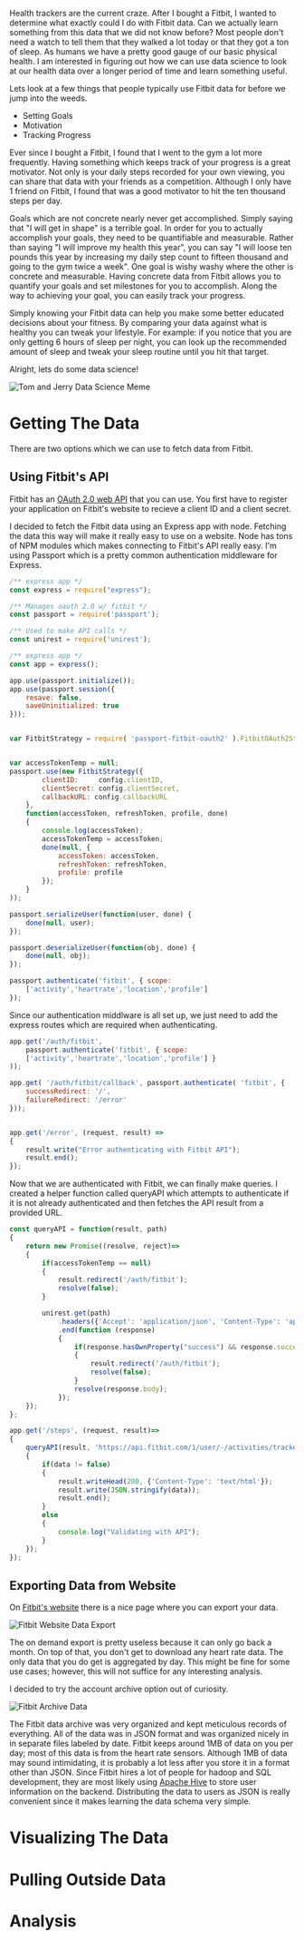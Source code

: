 Health trackers are the current craze. After I bought a Fitbit,  I
wanted to determine what exactly could I do with Fitbit data. Can we
actually learn something from this data that we did not know before?
Most people don't need a watch to tell them that they walked a lot
today or that they got a ton of sleep. As humans we have a pretty good
gauge of our basic physical health. I am interested in figuring out
how we can use data science to look at our health data over a longer
period of time and learn something useful.   

Lets look at a few things that people typically use Fitbit data for
before we jump into the weeds.    

- Setting Goals
- Motivation
- Tracking Progress

Ever since I bought a Fitbit, I found that I went to the gym a lot
more frequently. Having something which keeps track of your progress
is a great motivator. Not only is your daily steps recorded for your
own viewing, you can share that data with your friends as a
competition. Although I only have 1 friend on Fitbit, I found that was
a good motivator to hit the ten thousand steps per day.   

Goals which are not concrete nearly never get accomplished. Simply
saying that "I will get in shape" is a terrible goal. In order for you
to actually accomplish your goals, they need to be quantifiable and
measurable. Rather than saying "I will improve my health this year",
you can say "I will loose ten pounds this year by increasing my daily
step count to fifteen thousand and going to the gym twice a week". One
goal is wishy washy where the other is concrete and measurable. Having
concrete data from Fitbit allows you to  quantify your goals and set
milestones for you to accomplish. Along the way to achieving your
goal, you can easily track your progress.    

Simply knowing your Fitbit data can help you make some better educated
decisions about your fitness. By comparing your data against what is
healthy you can tweak your lifestyle. For example: if you notice that
you are only getting 6 hours of sleep per night, you can look up the
recommended amount of sleep and tweak your sleep routine until you hit
that target.    

Alright, lets do some data science!  

![Tom and Jerry Data Science Meme](media/fitbit/dataScience.jpg)

# Getting The Data

There are two options which we can use to fetch data from Fitbit. 


## Using Fitbit's API

Fitbit has an [OAuth 2.0 web
API](https://dev.fitbit.com/build/reference/web-api/) that you can
use. You first have to register your application on Fitbit's website
to recieve a client ID and a client secret. 

I decided to fetch the Fitbit data using an Express app with node.
Fetching the  data this way will make it really easy to use on a
website. Node has tons of NPM modules which makes connecting to
Fitbit's API really easy. I'm using Passport which is a pretty common
authentication middleware for Express.  


```javascript
/** express app */
const express = require("express");

/** Manages oauth 2.0 w/ fitbit */
const passport = require('passport');

/** Used to make API calls */
const unirest = require('unirest');

/** express app */
const app = express();

app.use(passport.initialize());
app.use(passport.session({
    resave: false,
    saveUninitialized: true
}));


var FitbitStrategy = require( 'passport-fitbit-oauth2' ).FitbitOAuth2Strategy;


var accessTokenTemp = null;
passport.use(new FitbitStrategy({
        clientID:     config.clientID,
        clientSecret: config.clientSecret,
        callbackURL: config.callbackURL
    },
    function(accessToken, refreshToken, profile, done)
    {
        console.log(accessToken);
        accessTokenTemp = accessToken;
        done(null, {
            accessToken: accessToken,
            refreshToken: refreshToken,
            profile: profile
        });
    }
));

passport.serializeUser(function(user, done) {
    done(null, user);
});

passport.deserializeUser(function(obj, done) {
    done(null, obj);
});

passport.authenticate('fitbit', { scope: 
    ['activity','heartrate','location','profile'] 
});
```

Since our authentication middlware is all set up, we just need to add
the express routes which are required when authenticating.  

```javascript
app.get('/auth/fitbit',
    passport.authenticate('fitbit', { scope: 
    ['activity','heartrate','location','profile'] }
));

app.get( '/auth/fitbit/callback', passport.authenticate( 'fitbit', {
    successRedirect: '/',
    failureRedirect: '/error'
}));


app.get('/error', (request, result) =>
{
    result.write("Error authenticating with Fitbit API");
    result.end();
});
```

Now that we are authenticated with Fitbit, we can finally make
queries.  I created a helper function called queryAPI which attempts
to authenticate if it is not already authenticated  and then fetches
the API result from a provided URL.  

```javascript
const queryAPI = function(result, path)
{
    return new Promise((resolve, reject)=>
    {
        if(accessTokenTemp == null)
        {
            result.redirect('/auth/fitbit');
            resolve(false);
        }

        unirest.get(path)
            .headers({'Accept': 'application/json', 'Content-Type': 'application/json', Authorization: "Bearer " +  accessTokenTemp})
            .end(function (response)
            {
                if(response.hasOwnProperty("success") && response.success == false)
                {
                    result.redirect('/auth/fitbit');
                    resolve(false);
                }
                resolve(response.body);
            });
    });
};

app.get('/steps', (request, result)=>
{
    queryAPI(result, 'https://api.fitbit.com/1/user/-/activities/tracker/steps/date/today/1m.json').then((data)=>
    {
        if(data != false)
        {
            result.writeHead(200, {'Content-Type': 'text/html'});
            result.write(JSON.stringify(data));
            result.end();
        }
        else
        {
            console.log("Validating with API");
        }
    });
});
```


## Exporting Data from Website

On [Fitbit's website](https://www.fitbit.com/settings/data/export)
there is a nice page where you can export your data. 

![Fitbit Website Data Export](media/fitbit/fitbitDataExport.png)

The on demand export is pretty useless because it can only go back a
month. On top of that, you don't get to download any heart rate data.
The only data that you do get is aggregated by day. This might be fine
for some use cases; however, this will not suffice for any interesting
analysis. 

I decided to try the account archive option out of curiosity. 

![Fitbit Archive Data](media/fitbit/fitbitArchiveData.png)

The Fitbit data archive was very organized and kept meticulous records
of everything. All of the data was in JSON format and was organized
nicely in in separate files labeled by date. Fitbit keeps around 1MB
of data on you per day; most of this data is from the heart rate
sensors. Although 1MB of data may sound intimidating, it is probably a
lot less after you store it in a format other than JSON. Since Fitbit
hires a lot of people for hadoop and SQL development, they are most
likely using [Apache Hive](https://hive.apache.org/) to store user
information on the backend. Distributing the data to users as JSON is
really convenient since it makes learning the data schema very simple.

# Visualizing The Data


# Pulling Outside Data


# Analysis
